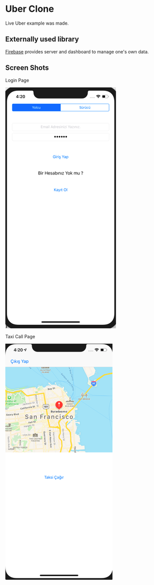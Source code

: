 <h1>Uber Clone</h1>
Live Uber example was made.

<h2> Externally used library </h2>
<a href = "https://firebase.google.com/">Firebase</a> provides server and dashboard to manage one's own data.</br>

<h2>Screen Shots</h2>

Login Page

![alt text](ss2.png)

Taxi Call Page

![alt text](ss1.png)
